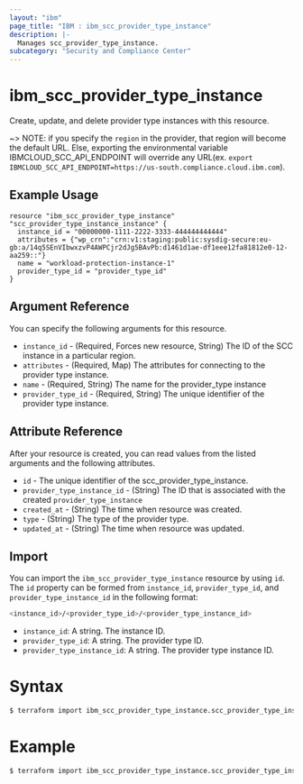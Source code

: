 ```yaml
---
layout: "ibm"
page_title: "IBM : ibm_scc_provider_type_instance"
description: |-
  Manages scc_provider_type_instance.
subcategory: "Security and Compliance Center"
---
```


# ibm_scc_provider_type_instance

Create, update, and delete provider type instances with this resource.

~> NOTE: if you specify the `region` in the provider, that region will become the default URL. Else, exporting the environmental variable IBMCLOUD_SCC_API_ENDPOINT will override any URL(ex. `export IBMCLOUD_SCC_API_ENDPOINT=https://us-south.compliance.cloud.ibm.com`).

## Example Usage

```hcl
resource "ibm_scc_provider_type_instance" "scc_provider_type_instance_instance" {
  instance_id = "00000000-1111-2222-3333-444444444444"
  attributes = {"wp_crn":"crn:v1:staging:public:sysdig-secure:eu-gb:a/14q5SEnVIbwxzvP4AWPCjr2dJg5BAvPb:d1461d1ae-df1eee12fa81812e0-12-aa259::"}
  name = "workload-protection-instance-1"
  provider_type_id = "provider_type_id"
}
```

## Argument Reference

You can specify the following arguments for this resource.

* `instance_id` - (Required, Forces new resource, String) The ID of the SCC instance in a particular region.
* `attributes` - (Required, Map) The attributes for connecting to the provider type instance.
* `name` - (Required, String) The name for the provider_type instance
* `provider_type_id` - (Required, String) The unique identifier of the provider type instance.

## Attribute Reference

After your resource is created, you can read values from the listed arguments and the following attributes.

* `id` - The unique identifier of the scc_provider_type_instance.
* `provider_type_instance_id` - (String) The ID that is associated with the created `provider_type_instance`
* `created_at` - (String) The time when resource was created.
* `type` - (String) The type of the provider type.
* `updated_at` - (String) The time when resource was updated.


## Import

You can import the `ibm_scc_provider_type_instance` resource by using `id`.
The `id` property can be formed from `instance_id`, `provider_type_id`, and `provider_type_instance_id` in the following format:

```bash
<instance_id>/<provider_type_id>/<provider_type_instance_id>
```
* `instance_id`: A string. The instance ID.
* `provider_type_id`: A string. The provider type ID.
* `provider_type_instance_id`: A string. The provider type instance ID.

# Syntax

```bash
$ terraform import ibm_scc_provider_type_instance.scc_provider_type_instance <instance_id>/<provider_type_id>/<provider_type_instance_id>
```

# Example
```bash
$ terraform import ibm_scc_provider_type_instance.scc_provider_type_instance 00000000-1111-2222-3333-444444444444/00000000-1111-2222-3333-444444444444/f3517159-889e-4781-819a-89d89b747c85
```